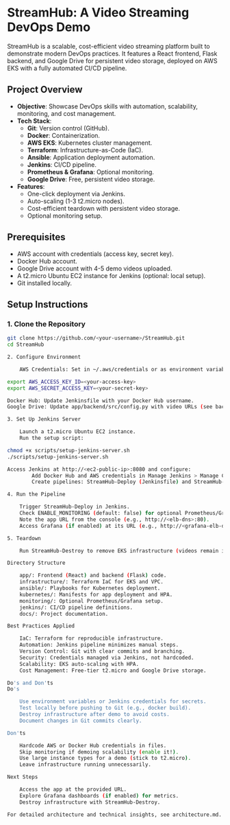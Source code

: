 # StreamHub: A Video Streaming DevOps Demo

StreamHub is a scalable, cost-efficient video streaming platform built to demonstrate modern DevOps practices. It features a React frontend, Flask backend, and Google Drive for persistent video storage, deployed on AWS EKS with a fully automated CI/CD pipeline.

## Project Overview
- **Objective**: Showcase DevOps skills with automation, scalability, monitoring, and cost management.
- **Tech Stack**:
  - **Git**: Version control (GitHub).
  - **Docker**: Containerization.
  - **AWS EKS**: Kubernetes cluster management.
  - **Terraform**: Infrastructure-as-Code (IaC).
  - **Ansible**: Application deployment automation.
  - **Jenkins**: CI/CD pipeline.
  - **Prometheus & Grafana**: Optional monitoring.
  - **Google Drive**: Free, persistent video storage.
- **Features**:
  - One-click deployment via Jenkins.
  - Auto-scaling (1-3 t2.micro nodes).
  - Cost-efficient teardown with persistent video storage.
  - Optional monitoring setup.

## Prerequisites
- AWS account with credentials (access key, secret key).
- Docker Hub account.
- Google Drive account with 4-5 demo videos uploaded.
- A t2.micro Ubuntu EC2 instance for Jenkins (optional: local setup).
- Git installed locally.

## Setup Instructions
### 1. Clone the Repository
```bash
git clone https://github.com/<your-username>/StreamHub.git
cd StreamHub

2. Configure Environment

    AWS Credentials: Set in ~/.aws/credentials or as environment variables:

export AWS_ACCESS_KEY_ID=<your-access-key>
export AWS_SECRET_ACCESS_KEY=<your-secret-key>

Docker Hub: Update Jenkinsfile with your Docker Hub username.
Google Drive: Update app/backend/src/config.py with video URLs (see backend/README.md).

3. Set Up Jenkins Server

    Launch a t2.micro Ubuntu EC2 instance.
    Run the setup script:

chmod +x scripts/setup-jenkins-server.sh
./scripts/setup-jenkins-server.sh

Access Jenkins at http://<ec2-public-ip>:8080 and configure:
        Add Docker Hub and AWS credentials in Manage Jenkins > Manage Credentials.
        Create pipelines: StreamHub-Deploy (Jenkinsfile) and StreamHub-Destroy (Jenkinsfile.destroy).

4. Run the Pipeline

    Trigger StreamHub-Deploy in Jenkins.
    Check ENABLE_MONITORING (default: false) for optional Prometheus/Grafana.
    Note the app URL from the console (e.g., http://<elb-dns>:80).
    Access Grafana (if enabled) at its URL (e.g., http://<grafana-elb-dns>:80).

5. Teardown

    Run StreamHub-Destroy to remove EKS infrastructure (videos remain in Google Drive).

Directory Structure

    app/: Frontend (React) and backend (Flask) code.
    infrastructure/: Terraform IaC for EKS and VPC.
    ansible/: Playbooks for Kubernetes deployment.
    kubernetes/: Manifests for app deployment and HPA.
    monitoring/: Optional Prometheus/Grafana setup.
    jenkins/: CI/CD pipeline definitions.
    docs/: Project documentation.

Best Practices Applied

    IaC: Terraform for reproducible infrastructure.
    Automation: Jenkins pipeline minimizes manual steps.
    Version Control: Git with clear commits and branching.
    Security: Credentials managed via Jenkins, not hardcoded.
    Scalability: EKS auto-scaling with HPA.
    Cost Management: Free-tier t2.micro and Google Drive storage.

Do's and Don'ts
Do's

    Use environment variables or Jenkins credentials for secrets.
    Test locally before pushing to Git (e.g., docker build).
    Destroy infrastructure after demo to avoid costs.
    Document changes in Git commits clearly.

Don'ts

    Hardcode AWS or Docker Hub credentials in files.
    Skip monitoring if demoing scalability (enable it!).
    Use large instance types for a demo (stick to t2.micro).
    Leave infrastructure running unnecessarily.

Next Steps

    Access the app at the provided URL.
    Explore Grafana dashboards (if enabled) for metrics.
    Destroy infrastructure with StreamHub-Destroy.

For detailed architecture and technical insights, see architecture.md.

